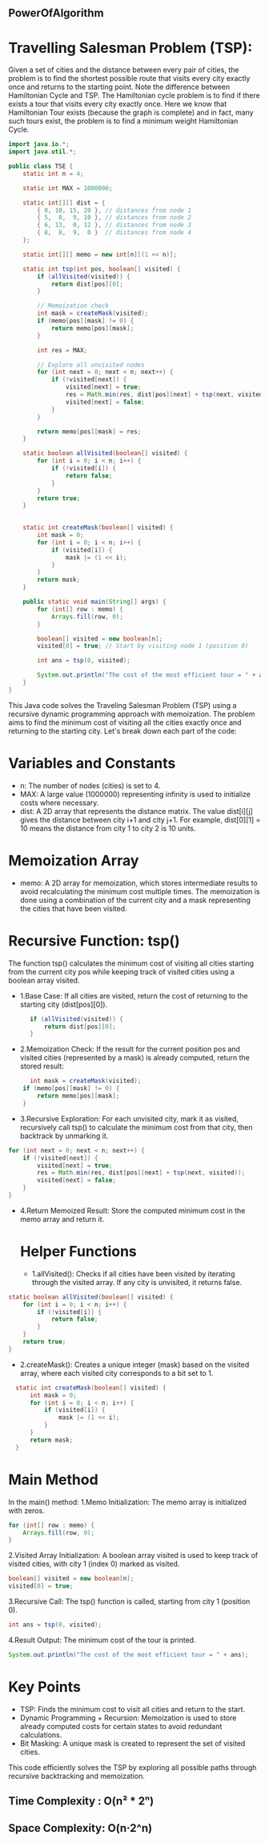 ## PowerOfAlgorithm
# Travelling Salesman Problem (TSP): 
Given a set of cities and the distance between every pair of cities, the problem is to find the shortest possible route that visits every city exactly once and returns to the starting point. Note the difference between Hamiltonian Cycle and TSP. The Hamiltonian cycle problem is to find if there exists a tour that visits every city exactly once. Here we know that Hamiltonian Tour exists (because the graph is complete) and in fact, many such tours exist, the problem is to find a minimum weight Hamiltonian Cycle. 

```java
import java.io.*;
import java.util.*;

public class TSE {
    static int n = 4;

    static int MAX = 1000000;

    static int[][] dist = {
        { 0, 10, 15, 20 }, // distances from node 1
        { 5,  0,  9, 10 }, // distances from node 2
        { 6, 13,  0, 12 }, // distances from node 3
        { 8,  8,  9,  0 }  // distances from node 4
    };

    static int[][] memo = new int[n][(1 << n)];

    static int tsp(int pos, boolean[] visited) {
        if (allVisited(visited)) {
            return dist[pos][0]; 
        }

        // Memoization check
        int mask = createMask(visited);
        if (memo[pos][mask] != 0) {
            return memo[pos][mask];
        }

        int res = MAX; 

        // Explore all unvisited nodes
        for (int next = 0; next < n; next++) {
            if (!visited[next]) {
                visited[next] = true; 
                res = Math.min(res, dist[pos][next] + tsp(next, visited)); 
                visited[next] = false; 
            }
        }

        return memo[pos][mask] = res; 
    }

    static boolean allVisited(boolean[] visited) {
        for (int i = 0; i < n; i++) {
            if (!visited[i]) {
                return false;
            }
        }
        return true;
    }

    
    static int createMask(boolean[] visited) {
        int mask = 0;
        for (int i = 0; i < n; i++) {
            if (visited[i]) {
                mask |= (1 << i);
            }
        }
        return mask;
    }

    public static void main(String[] args) {
        for (int[] row : memo) {
            Arrays.fill(row, 0);
        }

        boolean[] visited = new boolean[n]; 
        visited[0] = true; // Start by visiting node 1 (position 0)

        int ans = tsp(0, visited); 

        System.out.println("The cost of the most efficient tour = " + ans);
    }
}

```

This Java code solves the Traveling Salesman Problem (TSP) using a recursive dynamic programming approach with memoization. The problem aims to find the minimum cost of visiting all the cities exactly once and returning to the starting city. Let's break down each part of the code:
# Variables and Constants
* n: The number of nodes (cities) is set to 4.
* MAX: A large value (1000000) representing infinity is used to initialize costs where necessary.
* dist: A 2D array that represents the distance matrix. The value dist[i][j] gives the distance between city i+1 and city j+1. For example, dist[0][1] = 10 means the distance from city 1 to city 2 is 10 units.

# Memoization Array
* memo: A 2D array for memoization, which stores intermediate results to avoid recalculating the minimum cost multiple times. The memoization is done using a combination of the current city and a mask representing the cities that have been visited.

# Recursive Function: tsp() 
The function tsp() calculates the minimum cost of visiting all cities starting from the current city pos while keeping track of visited cities using a boolean array visited.
* 1.Base Case: If all cities are visited, return the cost of returning to the starting city (dist[pos][0]).
```java
      if (allVisited(visited)) {
          return dist[pos][0];
      }
```
* 2.Memoization Check: If the result for the current position pos and visited cities (represented by a mask) is already computed, return the stored result:
```java
      int mask = createMask(visited);
    if (memo[pos][mask] != 0) {
        return memo[pos][mask];
    }
```
* 3.Recursive Exploration: For each unvisited city, mark it as visited, recursively call tsp() to calculate the minimum cost from that city, then backtrack by unmarking it.
```java
for (int next = 0; next < n; next++) {
    if (!visited[next]) {
        visited[next] = true;
        res = Math.min(res, dist[pos][next] + tsp(next, visited));
        visited[next] = false;
    }
}
```
* 4.Return Memoized Result: Store the computed minimum cost in the memo array and return it.
  # Helper Functions
  * 1.allVisited(): Checks if all cities have been visited by iterating through the visited array. If any city is unvisited, it returns false.
```java
static boolean allVisited(boolean[] visited) {
    for (int i = 0; i < n; i++) {
        if (!visited[i]) {
            return false;
        }
    }
    return true;
}
```
* 2.createMask(): Creates a unique integer (mask) based on the visited array, where each visited city corresponds to a bit set to 1.
```java
  static int createMask(boolean[] visited) {
      int mask = 0;
      for (int i = 0; i < n; i++) {
          if (visited[i]) {
              mask |= (1 << i);
          }
      }
      return mask;
  }
```
# Main Method
In the main() method:
1.Memo Initialization: The memo array is initialized with zeros.
```java
for (int[] row : memo) {
    Arrays.fill(row, 0);
}

```
2.Visited Array Initialization: A boolean array visited is used to keep track of visited cities, with city 1 (index 0) marked as visited.
```java
boolean[] visited = new boolean[n];
visited[0] = true;

```
3.Recursive Call: The tsp() function is called, starting from city 1 (position 0).
```java
int ans = tsp(0, visited);
```
4.Result Output: The minimum cost of the tour is printed.
```java
System.out.println("The cost of the most efficient tour = " + ans);
```

# Key Points
* TSP: Finds the minimum cost to visit all cities and return to the start.
* Dynamic Programming + Recursion: Memoization is used to store already computed costs for certain states to avoid redundant calculations.
* Bit Masking: A unique mask is created to represent the set of visited cities.
  
This code efficiently solves the TSP by exploring all possible paths through recursive backtracking and memoization.

## Time Complexity : O(n² * 2ⁿ)
## Space Complexity: O(n⋅2^n)
